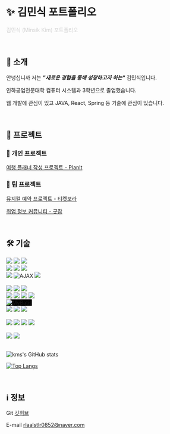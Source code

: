 # ✨ 김민식 포트폴리오
<span style="color: lightgray;">김민식 (Minsik Kim) 포트폴리오</span>

<br>

## 📖 소개
안녕십니까 저는 ***"새로운 경험을 통해 성장하고자 하는"*** 김민식입니다.

인하공업전문대학 컴퓨터 시스템과 3학년으로 졸업했습니다.

웹 개발에 관심이 있고 JAVA, React, Spring 등 기술에 관심이 있습니다. 

<br>

## 📂 프로젝트

### 👤 개인 프로젝트
[여행 플래너 작성 프로젝트 - PlanIt](https://github.com/rlaalstlr09/MAIN)

### 🤝 팀 프로젝트
[뮤지컬 예약 프로젝트 - 티켓보라](https://github.com/rlaalstlr09/Musical)

[취업 정보 커뮤니티 - 굿잡](https://github.com/rlaalstlr09/GoodJob)

<br>

## 🛠️ 기술
<div>
  <img src="https://img.shields.io/badge/JSP-%23007396.svg?&style=for-the-badge&logo=java&logoColor=white" />
  <img src="https://img.shields.io/badge/react-%2361DAFB.svg?&style=for-the-badge&logo=react&logoColor=black" />
  <img src="https://img.shields.io/badge/flutter-%2302569B.svg?&style=for-the-badge&logo=flutter&logoColor=white" />
  <br>
  <img src="https://img.shields.io/badge/html5-%23E34F26.svg?&style=for-the-badge&logo=html5&logoColor=white" />
  <img src="https://img.shields.io/badge/css3-%231572B6.svg?&style=for-the-badge&logo=css3&logoColor=white" />
  <img src="https://img.shields.io/badge/javascript-%23F7DF1E.svg?&style=for-the-badge&logo=javascript&logoColor=black" />
  <br>
  <img src="https://img.shields.io/badge/jquery-%230769AD.svg?&style=for-the-badge&logo=jquery&logoColor=white" />
  <img src="https://img.shields.io/badge/AJAX-4BC51D?style=for-the-badge" alt="AJAX"> 
  <img src="https://img.shields.io/badge/typescript-%233178C6.svg?&style=for-the-badge&logo=typescript&logoColor=white" />  <br>
</div>
<br>
<div>
  <img src="https://img.shields.io/badge/spring-%236DB33F.svg?&style=for-the-badge&logo=spring&logoColor=white" />
  <img src="https://img.shields.io/badge/SpringSecurity-%236DB33F.svg?&style=for-the-badge&logo=springsecurity&logoColor=white" />
  <img src="https://img.shields.io/badge/node.js-%23339933.svg?&style=for-the-badge&logo=node.js&logoColor=white" /><br>
  <img src="https://img.shields.io/badge/python-%233776AB.svg?&style=for-the-badge&logo=python&logoColor=white" />
  <img src="https://img.shields.io/badge/C-%2300599C.svg?&style=for-the-badge&logo=c&logoColor=white" />
  <img src="https://img.shields.io/badge/C%2B%2B-%2300599C.svg?&style=for-the-badge&logo=c%2B%2B&logoColor=white" />
  <img src="https://img.shields.io/badge/java-%23007396.svg?&style=for-the-badge&logo=java&logoColor=white" />
  <br>
  <img src="https://img.shields.io/badge/MyBatis-ffffff?style=for-the-badge&logo=none" alt="MyBatis" style="background-color: #000000; color: balck;"> <br>
  <img src="https://img.shields.io/badge/Oracle_DB-%23F80000.svg?&style=for-the-badge&logo=oracle&logoColor=white" />
  <img src="https://img.shields.io/badge/mysql-%234479A1.svg?&style=for-the-badge&logo=mysql&logoColor=white" />
  <img src="https://img.shields.io/badge/Apache_Tomcat%20tomcat-%23F8DC75.svg?&style=for-the-badge&logo=apache%20tomcat&logoColor=black" />
</div>
<br>
<div>
  <img src="https://img.shields.io/badge/github-%23181717.svg?&style=for-the-badge&logo=github&logoColor=white" />
  <img src="https://img.shields.io/badge/visual%20studio%20code-%23007ACC.svg?&style=for-the-badge&logo=visual%20studio%20code&logoColor=white" />
  <img src="https://img.shields.io/badge/eclipse%20ide-%232C2255.svg?&style=for-the-badge&logo=eclipse%20ide&logoColor=white" />
  <img src="https://img.shields.io/badge/intellij%20idea-%23000000.svg?&style=for-the-badge&logo=intellij%20idea&logoColor=white" />
</div>
<br>
<div>
  <img src="https://img.shields.io/badge/linux-%23FCC624.svg?&style=for-the-badge&logo=linux&logoColor=black" />
  <img src="https://img.shields.io/badge/windows-%230078D6.svg?&style=for-the-badge&logo=windows&logoColor=white" />
</div>

<br>

![kms's GitHub stats](https://github-readme-stats.vercel.app/api?username=rlaalstlr09&show_icons=true&theme=radical) 

[![Top Langs](https://github-readme-stats.vercel.app/api/top-langs/?username=rlaalstlr09&layout=compact)](https://github.com/rlaalstlr09/github-readme-stats)

<br>

## ℹ️ 정보
Git
[깃허브](https://github.com/rlaalstlr09)

E-mail
rlaalstlr0852@naver.com

